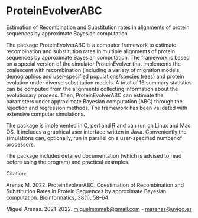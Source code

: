 # ProteinEvolverABC
Estimation of Recombination and Substitution rates in alignments of protein sequences by approximate Bayesian computation

The package ProteinEvolverABC is a computer framework to estimate recombination and substitution rates in multiple alignments of protein sequences by approximate Bayesian computation. The framework is based on a special version of the simulator ProteinEvolver that implements the coalescent with recombination (including a variety of migration models, demographics and user-specified populations/species trees) and protein evolution under diverse substitution models. A total of 16 summary statistics can be computed from the alignments collecting information about the evolutionary process. Then, ProteinEvolverABC can estimate the parameters under approximate Bayesian computation (ABC) through the rejection and regression methods. 
The framework has been validated with extensive computer simulations. 

The package is implemented in C, perl and R and can run on Linux and Mac OS. It includes a graphical user interface written in Java. Conveniently the simulations can, optionally, run in parallel on a user-specified number of processors. 

The package includes detailed documentation (which is advised to read before using the program) and practical examples.


Citation:

Arenas M. 2022. ProteinEvolverABC: Coestimation of Recombination and Substitution Rates in Protein Sequences by approximate Bayesian computation. Bioinformatics, 38(1), 58–64.


Miguel Arenas. 2021-2022. miguelmmmab@gmail.com - marenas@uvigo.es
